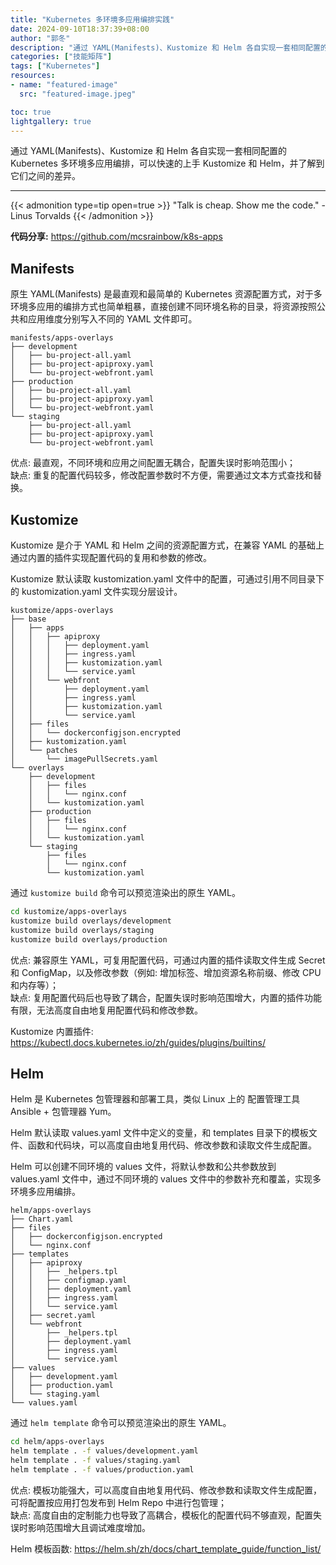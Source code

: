 ```yaml
---
title: "Kubernetes 多环境多应用编排实践"
date: 2024-09-10T18:37:39+08:00
author: "郭冬"
description: "通过 YAML(Manifests)、Kustomize 和 Helm 各自实现一套相同配置的 Kubernetes 多环境多应用编排，可以快速的上手 Kustomize 和 Helm，并了解到它们之间的差异。"
categories: ["技能矩阵"]
tags: ["Kubernetes"]
resources:
- name: "featured-image"
  src: "featured-image.jpeg"

toc: true
lightgallery: true
---
```


通过 YAML(Manifests)、Kustomize 和 Helm 各自实现一套相同配置的 Kubernetes 多环境多应用编排，可以快速的上手 Kustomize 和 Helm，并了解到它们之间的差异。

<!--more-->

---

{{< admonition type=tip open=true >}}
"Talk is cheap. Show me the code." - Linus Torvalds
{{< /admonition >}}

**代码分享:** https://github.com/mcsrainbow/k8s-apps

## Manifests

原生 YAML(Manifests) 是最直观和最简单的 Kubernetes 资源配置方式，对于多环境多应用的编排方式也简单粗暴，直接创建不同环境名称的目录，将资源按照公共和应用维度分别写入不同的 YAML 文件即可。

```
manifests/apps-overlays
├── development
│   ├── bu-project-all.yaml
│   ├── bu-project-apiproxy.yaml
│   └── bu-project-webfront.yaml
├── production
│   ├── bu-project-all.yaml
│   ├── bu-project-apiproxy.yaml
│   └── bu-project-webfront.yaml
└── staging
    ├── bu-project-all.yaml
    ├── bu-project-apiproxy.yaml
    └── bu-project-webfront.yaml
```

优点: 最直观，不同环境和应用之间配置无耦合，配置失误时影响范围小；  
缺点: 重复的配置代码较多，修改配置参数时不方便，需要通过文本方式查找和替换。

## Kustomize

Kustomize 是介于 YAML 和 Helm 之间的资源配置方式，在兼容 YAML 的基础上通过内置的插件实现配置代码的复用和参数的修改。

Kustomize 默认读取 kustomization.yaml 文件中的配置，可通过引用不同目录下的 kustomization.yaml 文件实现分层设计。

```
kustomize/apps-overlays
├── base
│   ├── apps
│   │   ├── apiproxy
│   │   │   ├── deployment.yaml
│   │   │   ├── ingress.yaml
│   │   │   ├── kustomization.yaml
│   │   │   └── service.yaml
│   │   └── webfront
│   │       ├── deployment.yaml
│   │       ├── ingress.yaml
│   │       ├── kustomization.yaml
│   │       └── service.yaml
│   ├── files
│   │   └── dockerconfigjson.encrypted
│   ├── kustomization.yaml
│   └── patches
│       └── imagePullSecrets.yaml
└── overlays
    ├── development
    │   ├── files
    │   │   └── nginx.conf
    │   └── kustomization.yaml
    ├── production
    │   ├── files
    │   │   └── nginx.conf
    │   └── kustomization.yaml
    └── staging
        ├── files
        │   └── nginx.conf
        └── kustomization.yaml
```

通过 `kustomize build` 命令可以预览渲染出的原生 YAML。

```bash
cd kustomize/apps-overlays
kustomize build overlays/development
kustomize build overlays/staging
kustomize build overlays/production
```

优点: 兼容原生 YAML，可复用配置代码，可通过内置的插件读取文件生成 Secret 和 ConfigMap，以及修改参数（例如: 增加标签、增加资源名称前缀、修改 CPU 和内存等）；  
缺点: 复用配置代码后也导致了耦合，配置失误时影响范围增大，内置的插件功能有限，无法高度自由地复用配置代码和修改参数。

Kustomize 内置插件: https://kubectl.docs.kubernetes.io/zh/guides/plugins/builtins/

## Helm

Helm 是 Kubernetes 包管理器和部署工具，类似 Linux 上的 配置管理工具 Ansible + 包管理器 Yum。

Helm 默认读取 values.yaml 文件中定义的变量，和 templates 目录下的模板文件、函数和代码块，可以高度自由地复用代码、修改参数和读取文件生成配置。

Helm 可以创建不同环境的 values 文件，将默认参数和公共参数放到 values.yaml 文件中，通过不同环境的 values 文件中的参数补充和覆盖，实现多环境多应用编排。

```
helm/apps-overlays
├── Chart.yaml
├── files
│   ├── dockerconfigjson.encrypted
│   └── nginx.conf
├── templates
│   ├── apiproxy
│   │   ├── _helpers.tpl
│   │   ├── configmap.yaml
│   │   ├── deployment.yaml
│   │   ├── ingress.yaml
│   │   └── service.yaml
│   ├── secret.yaml
│   └── webfront
│       ├── _helpers.tpl
│       ├── deployment.yaml
│       ├── ingress.yaml
│       └── service.yaml
├── values
│   ├── development.yaml
│   ├── production.yaml
│   └── staging.yaml
└── values.yaml
```

通过 `helm template` 命令可以预览渲染出的原生 YAML。

```bash
cd helm/apps-overlays
helm template . -f values/development.yaml
helm template . -f values/staging.yaml
helm template . -f values/production.yaml
```

优点: 模板功能强大，可以高度自由地复用代码、修改参数和读取文件生成配置，可将配置按应用打包发布到 Helm Repo 中进行包管理；  
缺点: 高度自由的定制能力也导致了高耦合，模板化的配置代码不够直观，配置失误时影响范围增大且调试难度增加。

Helm 模板函数: https://helm.sh/zh/docs/chart_template_guide/function_list/
